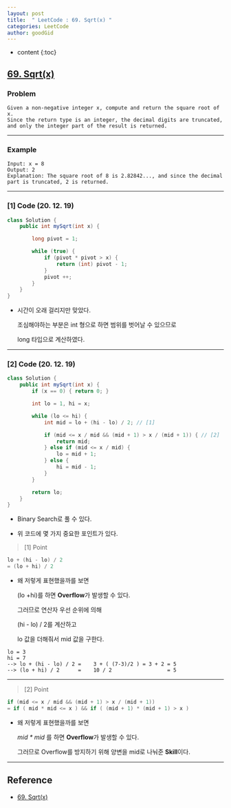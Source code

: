 ```yaml
---
layout: post
title:  " LeetCode : 69. Sqrt(x) "
categories: LeetCode
author: goodGid
---
```

* content
{:toc}

## [69. Sqrt(x)](https://leetcode.com/problems/sqrtx/)

### Problem

```
Given a non-negative integer x, compute and return the square root of x.
Since the return type is an integer, the decimal digits are truncated, and only the integer part of the result is returned.
```





---

### Example

```
Input: x = 8
Output: 2
Explanation: The square root of 8 is 2.82842..., and since the decimal part is truncated, 2 is returned.
```

---

### [1] Code (20. 12. 19)

``` java
class Solution {
    public int mySqrt(int x) {

        long pivot = 1;

        while (true) {
            if (pivot * pivot > x) {
                return (int) pivot - 1;
            }
            pivot ++;
        }
    }
}
```

* 시간이 오래 걸리지만 맞았다.

  조심해야하는 부분은 int 형으로 하면 범위를 벗어날 수 있으므로

  long 타입으로 계산하였다.


---


### [2] Code (20. 12. 19)

``` java
class Solution {
    public int mySqrt(int x) {
        if (x == 0) { return 0; }

        int lo = 1, hi = x;

        while (lo <= hi) {
            int mid = lo + (hi - lo) / 2; // [1]

            if (mid <= x / mid && (mid + 1) > x / (mid + 1)) { // [2]
                return mid;
            } else if (mid <= x / mid) {
                lo = mid + 1;
            } else {
                hi = mid - 1;
            }
        }

        return lo;
    }
}
```

* Binary Search로 풀 수 있다.

* 위 코드에 몇 가지 중요한 포인트가 있다.

> [1] Point

``` java
lo + (hi - lo) / 2
= (lo + hi) / 2
```
 
* 왜 저렇게 표현했을까를 보면

  (lo +hi)를 하면 **Overflow**가 발생할 수 있다.

  그러므로 연산자 우선 순위에 의해
  
  (hi - lo) / 2를 계산하고

  lo 값을 더해줘서 mid 값을 구한다.

``` 
lo = 3
hi = 7
--> lo + (hi - lo) / 2 =    3 + ( (7-3)/2 ) = 3 + 2 = 5
--> (lo + hi) / 2      =    10 / 2                  = 5
```

---

> [2] Point

``` java
if (mid <= x / mid && (mid + 1) > x / (mid + 1))
= if ( mid * mid <= x ) && if ( (mid + 1) * (mid + 1) > x )
```

* 왜 저렇게 표현했을까를 보면 

  *mid * mid* 를 하면 **Overflow**가 발생할 수 있다.

  그러므로 Overflow를 방지하기 위해 양변을 mid로 나눠준 **Skill**이다.



---

## Reference

* [69. Sqrt(x)](https://leetcode.com/problems/sqrtx/)